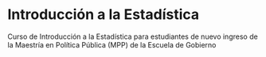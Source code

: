 # Introducción a la Estadística

Curso de Introducción a la Estadística para estudiantes de nuevo ingreso de la Maestría en Política Pública (MPP) de la Escuela de Gobierno 


